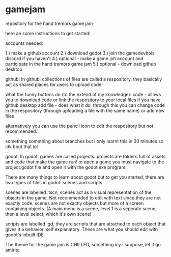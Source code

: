 # gamejam

repository for the hand tremors game jam

here ae some instructions to get started!

accounts needed:

1.) make a github account
2.) download godot
3.) join the gamedevbois discord if you haven't
4.) optional - make a game jolt account and participate in the hand tremors game jam
5.) optional - download github desktop

github:
In github, collections of files are called a respository, they basically act as shared places for users to upload code!

what the funny buttons do (to the extend of my knowledge):
code - allows you to download code or link the respository to your local files if you have github desktop
add file - does what it do, through this you can change code in the respository (through uploading a file with the same name) or add new files

alternatively you can use the pencil icon to edit the respository but not recommended.

something something about branches but i only learnt this in 30 minutes so idk bout that lol

godot:
In godot, games are called projects. projects are folders full of assets and code that make the game run!
to open a game you must navigate to the project.godot file and open it with the godot exe program.

There are many things to learn about godot but to get you started, there are two types of files in godot: scenes and scripts

scenes are labelled .tscn, scenes act as a visual representation of the objects in the game.
Not recommended to edit with text since they are not exactly code. 
scenes are not exactly objects but more of a screen containing objects. (A main menu is a scene, level 1 is a seperate scene, then a level select, which it's own scene)

scripts are labelled .gd, they are scripts that are attached to each object that gives it a behavior. self explanatory. These are what you should edit with godot's inbuilt IDE.

The theme for the game jam is CHILLED, something icy i suppose, let it go amirite

